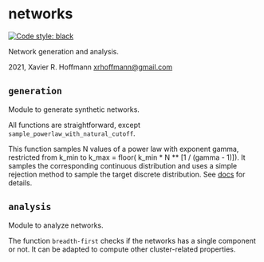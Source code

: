 # networks
[![Code style: black](https://img.shields.io/badge/code%20style-black-000000.svg)](https://github.com/psf/black)

Network generation and analysis.

2021, Xavier R. Hoffmann <xrhoffmann@gmail.com>



## `generation`

Module to generate synthetic networks.

All functions are straightforward, except `sample_powerlaw_with_natural_cutoff`.

This function samples N values of a power law with exponent gamma, restricted from k_min to k_max = floor( k_min * N ** [1 / (gamma - 1)]). It samples the corresponding continuous distribution and uses a simple rejection method to sample the target discrete distribution. See [docs](https://github.com/xhoffmann/networks/blob/main/docs/networks_power_law_natural_cutoff.pdf) for details.

## `analysis`

Module to analyze networks.

The function `breadth-first` checks if the networks has a single component or not. It can be adapted to compute other cluster-related properties.
